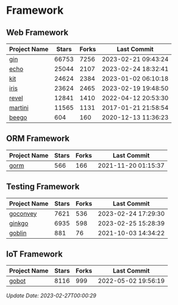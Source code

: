 # Framework

## Web Framework
| Project Name | Stars | Forks | Last Commit |
| ------------ | ----- | ----- | ----------- |
| [gin](https://github.com/gin-gonic/gin) | 66753 | 7256 | 2023-02-21 09:43:24 |
| [echo](https://github.com/labstack/echo) | 25044 | 2107 | 2023-02-24 18:32:41 |
| [kit](https://github.com/go-kit/kit) | 24624 | 2384 | 2023-01-02 06:10:18 |
| [iris](https://github.com/kataras/iris) | 23624 | 2465 | 2023-02-19 19:48:50 |
| [revel](https://github.com/revel/revel) | 12841 | 1410 | 2022-04-12 20:53:30 |
| [martini](https://github.com/go-martini/martini) | 11565 | 1131 | 2017-01-21 21:58:54 |
| [beego](https://github.com/astaxie/beego) | 604 | 160 | 2020-12-13 11:36:23 |

## ORM Framework
| Project Name | Stars | Forks | Last Commit |
| ------------ | ----- | ----- | ----------- |
| [gorm](https://github.com/jinzhu/gorm) | 566 | 166 | 2021-11-20 01:15:37 |

## Testing Framework
| Project Name | Stars | Forks | Last Commit |
| ------------ | ----- | ----- | ----------- |
| [goconvey](https://github.com/smartystreets/goconvey) | 7621 | 536 | 2023-02-24 17:29:30 |
| [ginkgo](https://github.com/onsi/ginkgo) | 6935 | 598 | 2023-02-25 15:28:39 |
| [goblin](https://github.com/franela/goblin) | 881 | 76 | 2021-10-03 14:34:22 |

## IoT Framework
| Project Name | Stars | Forks | Last Commit |
| ------------ | ----- | ----- | ----------- |
| [gobot](https://github.com/hybridgroup/gobot) | 8116 | 999 | 2022-05-02 19:56:19 |

*Update Date: 2023-02-27T00:00:29*